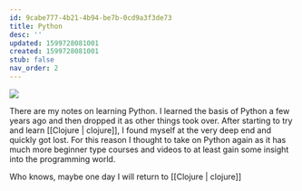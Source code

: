 ```yaml
---
id: 9cabe777-4b21-4b94-be7b-0cd9a3f3de73
title: Python
desc: ''
updated: 1599728081001
created: 1599728081001
stub: false
nav_order: 2
---
```


![](/assets/images/2020-09-10-15-59-48.png)

There are my notes on learning Python. I learned the basis of Python a few years ago and then dropped it as other things took over. After starting to try and learn [[Clojure | clojure]], I found myself at the very deep end and quickly got lost. For this reason I thought to take on Python again as it has much more beginner type courses and videos to at least gain some insight into the programming world. 

Who knows, maybe one day I will return to [[Clojure | clojure]]
